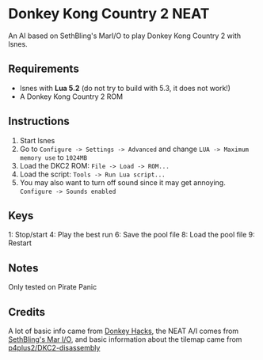 # Donkey Kong Country 2 NEAT

An AI based on SethBling's MarI/O to play Donkey Kong Country 2 with lsnes.

## Requirements

* lsnes with **Lua 5.2** (do not try to build with 5.3, it does not work!)
* A Donkey Kong Country 2 ROM

## Instructions

1. Start lsnes
2. Go to `Configure -> Settings -> Advanced` and change `LUA -> Maximum memory use` to `1024MB`
3. Load the DKC2 ROM: `File -> Load -> ROM...`
4. Load the script: `Tools -> Run Lua script...`
5. You may also want to turn off sound since it may get annoying. `Configure -> Sounds enabled`

## Keys
1: Stop/start
4: Play the best run
6: Save the pool file
8: Load the pool file
9: Restart

## Notes
Only tested on Pirate Panic

## Credits

A lot of basic info came from [Donkey Hacks](http://donkeyhacks.zouri.jp/html/En-Us/dkc2/index.html), the NEAT A/I comes from [SethBling's Mar I/O](https://github.com/mam91/neat-genetic-mario), and basic information about the tilemap came from [p4plus2/DKC2-disassembly](https://github.com/p4plus2/DKC2-disassembly)
